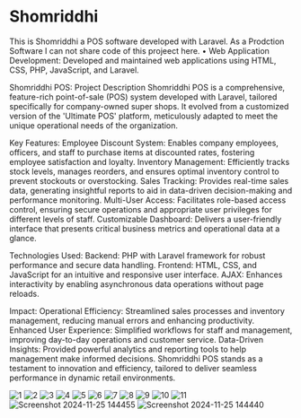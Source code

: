 # Shomriddhi
This is Shomriddhi a POS software developed with Laravel.
As a Prodction Software I can not share code of this projeect here.
•	Web Application Development:
Developed and maintained web applications using HTML, CSS, PHP, JavaScript, 
and Laravel.

Shomriddhi POS: Project Description
Shomriddhi POS is a comprehensive, feature-rich point-of-sale (POS) system developed with Laravel, tailored specifically for company-owned super shops. It evolved from a customized version of the 'Ultimate POS' platform, meticulously adapted to meet the unique operational needs of the organization.

Key Features:
Employee Discount System: Enables company employees, officers, and staff to purchase items at discounted rates, fostering employee satisfaction and loyalty.
Inventory Management: Efficiently tracks stock levels, manages reorders, and ensures optimal inventory control to prevent stockouts or overstocking.
Sales Tracking: Provides real-time sales data, generating insightful reports to aid in data-driven decision-making and performance monitoring.
Multi-User Access: Facilitates role-based access control, ensuring secure operations and appropriate user privileges for different levels of staff.
Customizable Dashboard: Delivers a user-friendly interface that presents critical business metrics and operational data at a glance.

Technologies Used:
Backend: PHP with Laravel framework for robust performance and secure data handling.
Frontend: HTML, CSS, and JavaScript for an intuitive and responsive user interface.
AJAX: Enhances interactivity by enabling asynchronous data operations without page reloads.

Impact:
Operational Efficiency: Streamlined sales processes and inventory management, reducing manual errors and enhancing productivity.
Enhanced User Experience: Simplified workflows for staff and management, improving day-to-day operations and customer service.
Data-Driven Insights: Provided powerful analytics and reporting tools to help management make informed decisions.
Shomriddhi POS stands as a testament to innovation and efficiency, tailored to deliver seamless performance in dynamic retail environments.

![1](https://github.com/user-attachments/assets/c94e72b5-366a-4d35-9fca-a8f6add802dd)
![2](https://github.com/user-attachments/assets/c0084292-ce68-49fe-bf78-4fc812cbb98d)
![3](https://github.com/user-attachments/assets/d6223ddf-9036-45e9-bd8a-c642387d8633)
![4](https://github.com/user-attachments/assets/e798ecd0-3521-421a-9086-489f1dd93261)
![5](https://github.com/user-attachments/assets/96524922-aff4-43dc-be6a-b8aeab82d928)
![6](https://github.com/user-attachments/assets/0067a977-2571-4d5c-8d70-fd4570cd787d)
![7](https://github.com/user-attachments/assets/b725a491-46bf-4844-99e8-fb22066f0b43)
![8](https://github.com/user-attachments/assets/37beb622-ec23-4dbd-bec6-d5d422da6d8d)
![9](https://github.com/user-attachments/assets/8850411e-2a00-4b70-8bfc-6e5d54eb1b06)
![10](https://github.com/user-attachments/assets/c0322ba1-5029-42b0-8b6e-c81503b7c71b)
![11](https://github.com/user-attachments/assets/7d3e3163-aa24-4b76-8dd5-9b78f2833384)
![Screenshot 2024-11-25 144455](https://github.com/user-attachments/assets/5846e5d4-1070-47e3-b0fa-ad5d4df0cb4c)
![Screenshot 2024-11-25 144440](https://github.com/user-attachments/assets/1c5fce82-6b00-4984-ad52-c582fdf549e4)


